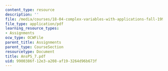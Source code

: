 ```yaml
---
content_type: resource
description: ''
file: /media/courses/18-04-complex-variables-with-applications-fall-1999/9900386f12e3a208af193264d96b673f_AnsPS_7.pdf
file_type: application/pdf
learning_resource_types:
- Assignments
ocw_type: OCWFile
parent_title: Assignments
parent_type: CourseSection
resourcetype: Document
title: AnsPS_7.pdf
uid: 9900386f-12e3-a208-af19-3264d96b673f
---
```

